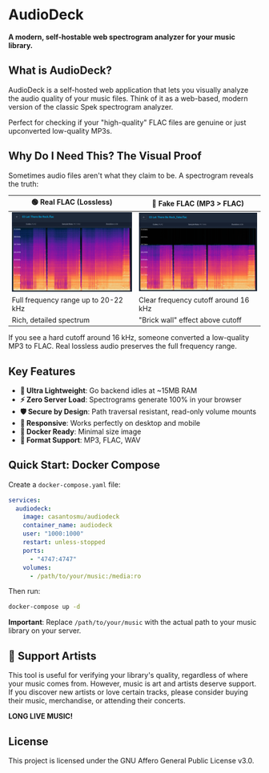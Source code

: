 # AudioDeck

**A modern, self-hostable web spectrogram analyzer for your music library.**

## What is AudioDeck?

AudioDeck is a self-hosted web application that lets you visually analyze the audio quality of your music files. Think of it as a web-based, modern version of the classic Spek spectrogram analyzer.

Perfect for checking if your "high-quality" FLAC files are genuine or just upconverted low-quality MP3s.

## Why Do I Need This? The Visual Proof

Sometimes audio files aren't what they claim to be. A spectrogram reveals the truth:

| 🟢 **Real FLAC (Lossless)**                                                                               | 🔴 **Fake FLAC (MP3 > FLAC)**                                                                       |
| --------------------------------------------------------------------------------------------------------- | --------------------------------------------------------------------------------------------------- |
| ![Spectrogram of a real FLAC file showing full frequency range](.github/assets/spectrogram-real-flac.png) | ![Spectrogram of a fake FLAC file showing a 16kHz cutoff](.github/assets/spectrogram-fake-flac.png) |
| Full frequency range up to 20-22 kHz                                                                      | Clear frequency cutoff around 16 kHz                                                                |
| Rich, detailed spectrum                                                                                   | "Brick wall" effect above cutoff                                                                    |

If you see a hard cutoff around 16 kHz, someone converted a low-quality MP3 to FLAC. Real lossless audio preserves the full frequency range.

## Key Features

- **🔋 Ultra Lightweight**: Go backend idles at ~15MB RAM
- **⚡ Zero Server Load**: Spectrograms generate 100% in your browser
- **🛡️ Secure by Design**: Path traversal resistant, read-only volume mounts
- **📱 Responsive**: Works perfectly on desktop and mobile
- **🐳 Docker Ready**: Minimal size image
- **🎵 Format Support**: MP3, FLAC, WAV

## Quick Start: Docker Compose

Create a `docker-compose.yaml` file:

```yaml
services:
  audiodeck:
    image: casantosmu/audiodeck
    container_name: audiodeck
    user: "1000:1000"
    restart: unless-stopped
    ports:
      - "4747:4747"
    volumes:
      - /path/to/your/music:/media:ro
```

Then run:

```bash
docker-compose up -d
```

**Important**: Replace `/path/to/your/music` with the actual path to your music library on your server.

## 🎵 Support Artists

This tool is useful for verifying your library's quality, regardless of where your music comes from. However, music is art and artists deserve support. If you discover new artists or love certain tracks, please consider buying their music, merchandise, or attending their concerts.

**LONG LIVE MUSIC!**

## License

This project is licensed under the GNU Affero General Public License v3.0.
